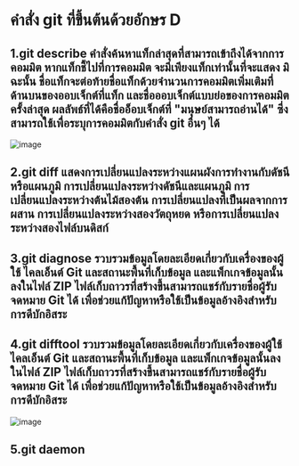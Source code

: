 # คำสั่ง git ที่ขึ้นต้นด้วยอักษร D

## 1.git describe คำสั่งค้นหาแท็กล่าสุดที่สามารถเข้าถึงได้จากการคอมมิต หากแท็กชี้ไปที่การคอมมิต จะมีเพียงแท็กเท่านั้นที่จะแสดง มิฉะนั้น ชื่อแท็กจะต่อท้ายชื่อแท็กด้วยจำนวนการคอมมิตเพิ่มเติมที่ด้านบนของออบเจ็กต์ที่แท็ก และชื่อออบเจ็กต์แบบย่อของการคอมมิตครั้งล่าสุด ผลลัพธ์ที่ได้คือชื่ออ็อบเจ็กต์ที่ "มนุษย์สามารถอ่านได้" ซึ่งสามารถใช้เพื่อระบุการคอมมิตกับคำสั่ง git อื่นๆ ได้
![image](https://github.com/VisawaPRO/Git_A-Z_Mission_65030229/assets/144195555/ba8f228a-a22e-490f-a6d0-584029fbc0d8)

## 2.git diff แสดงการเปลี่ยนแปลงระหว่างแผนผังการทำงานกับดัชนีหรือแผนภูมิ การเปลี่ยนแปลงระหว่างดัชนีและแผนภูมิ การเปลี่ยนแปลงระหว่างต้นไม้สองต้น การเปลี่ยนแปลงที่เป็นผลจากการผสาน การเปลี่ยนแปลงระหว่างสองวัตถุหยด หรือการเปลี่ยนแปลงระหว่างสองไฟล์บนดิสก์

## 3.git diagnose รวบรวมข้อมูลโดยละเอียดเกี่ยวกับเครื่องของผู้ใช้ ไคลเอ็นต์ Git และสถานะพื้นที่เก็บข้อมูล และแพ็กเกจข้อมูลนั้นลงในไฟล์ ZIP ไฟล์เก็บถาวรที่สร้างขึ้นสามารถแชร์กับรายชื่อผู้รับจดหมาย Git ได้ เพื่อช่วยแก้ปัญหาหรือใช้เป็นข้อมูลอ้างอิงสำหรับการดีบักอิสระ

## 4.git difftool รวบรวมข้อมูลโดยละเอียดเกี่ยวกับเครื่องของผู้ใช้ ไคลเอ็นต์ Git และสถานะพื้นที่เก็บข้อมูล และแพ็กเกจข้อมูลนั้นลงในไฟล์ ZIP ไฟล์เก็บถาวรที่สร้างขึ้นสามารถแชร์กับรายชื่อผู้รับจดหมาย Git ได้ เพื่อช่วยแก้ปัญหาหรือใช้เป็นข้อมูลอ้างอิงสำหรับการดีบักอิสระ
![image](https://github.com/VisawaPRO/Git_A-Z_Mission_65030229/assets/144195555/f44f76a2-1842-4fbc-85b0-ca5b60e7d821)

## 5.git daemon
